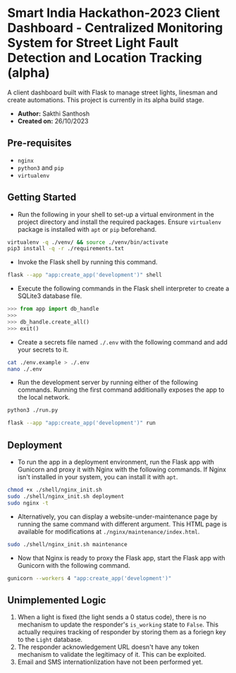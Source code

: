# Smart India Hackathon-2023 Client Dashboard - Centralized Monitoring System for Street Light Fault Detection and Location Tracking (alpha)

A client dashboard built with Flask to manage street lights, linesman and create automations. This project is currently in its alpha build stage.

- **Author:** Sakthi Santhosh
- **Created on:** 26/10/2023

## Pre-requisites

- `nginx`
- `python3` and `pip`
- `virtualenv`

## Getting Started

- Run the following in your shell to set-up a virtual environment in the project directory and install the required packages. Ensure `virtualenv` package is installed with `apt` or `pip` beforehand.

```sh
virtualenv -q ./venv/ && source ./venv/bin/activate
pip3 install -q -r ./requirements.txt
```

- Invoke the Flask shell by running this command.

```sh
flask --app "app:create_app('development')" shell
```

- Execute the following commands in the Flask shell interpreter to create a SQLite3 database file.

```python
>>> from app import db_handle
>>>
>>> db_handle.create_all()
>>> exit()
```

- Create a secrets file named `./.env` with the following command and add your secrets to it.

```sh
cat ./env.example > ./.env
nano ./.env
```

- Run the development server by running either of the following commands. Running the first command additionally exposes the app to the local network.

```sh
python3 ./run.py
```

```sh
flask --app "app:create_app('development')" run
```

## Deployment

- To run the app in a deployment environment, run the Flask app with Gunicorn and proxy it with Nginx with the following commands. If Nginx isn't installed in your system, you can install it with `apt`.

```sh
chmod +x ./shell/nginx_init.sh
sudo ./shell/nginx_init.sh deployment
sudo nginx -t
```

- Alternatively, you can display a website-under-maintenance page by running the same command with different argument. This HTML page is available for modifications at `./nginx/maintenance/index.html`.

```sh
sudo ./shell/nginx_init.sh maintenance
```

- Now that Nginx is ready to proxy the Flask app, start the Flask app with Gunicorn with the following command.

```sh
gunicorn --workers 4 "app:create_app('development')"
```

## Unimplemented Logic

1. When a light is fixed (the light sends a 0 status code), there is no mechanism to update the responder's `is_working` state to `False`. This actually requires tracking of responder by storing them as a foriegn key to the `Light` database.
2. The responder acknowledgement URL doesn't have any token mechanism to validate the legitimacy of it. This can be exploited.
3. Email and SMS internationlization have not been performed yet.
